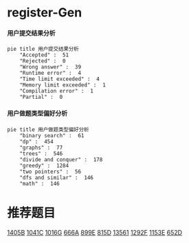 # register-Gen

<!-- tabs:start -->



#### **用户提交结果分析**

```mermaid
pie title 用户提交结果分析
    "Accepted" :  51
    "Rejected" :  0
    "Wrong answer" :  39
    "Runtime error" :  4
    "Time limit exceeded" :  4
    "Memory limit exceeded" :  1
    "Compilation error" :  1
    "Partial" :  0
```

#### **用户做题类型偏好分析**

```mermaid
pie title 用户做题类型偏好分析
    "binary search" :  61
    "dp" :  454
    "graphs" :  77
    "trees" :  546
    "divide and conquer" :  178
    "greedy" :  1284
    "two pointers" :  56
    "dfs and similar" :  146
    "math" :  146
```



<!-- tabs:end -->
# 推荐题目
[1405B](https://codeforces.com/contest/1405/problem/B)
[1041C](https://codeforces.com/contest/1041/problem/C)
[1016G](https://codeforces.com/contest/1016/problem/G)
[666A](https://codeforces.com/contest/666/problem/A)
[899E](https://codeforces.com/contest/899/problem/E)
[815D](https://codeforces.com/contest/815/problem/D)
[13561](https://codeforces.com/contest/1356/problem/1)
[1292F](https://codeforces.com/contest/1292/problem/F)
[1153E](https://codeforces.com/contest/1153/problem/E)
[652D](https://codeforces.com/contest/652/problem/D)
